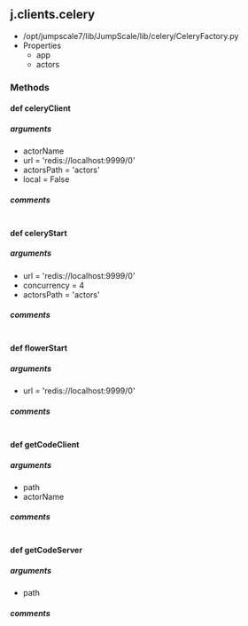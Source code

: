 ## j.clients.celery

- /opt/jumpscale7/lib/JumpScale/lib/celery/CeleryFactory.py
- Properties
    - app
    - actors

### Methods

#### def celeryClient 
##### arguments

- actorName
- url = 'redis://localhost:9999/0'
- actorsPath = 'actors'
- local = False

##### comments

```

```

#### def celeryStart 
##### arguments

- url = 'redis://localhost:9999/0'
- concurrency = 4
- actorsPath = 'actors'

##### comments

```

```

#### def flowerStart 
##### arguments

- url = 'redis://localhost:9999/0'

##### comments

```

```

#### def getCodeClient 
##### arguments

- path
- actorName

##### comments

```

```

#### def getCodeServer 
##### arguments

- path

##### comments

```

```

